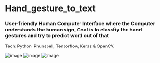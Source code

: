 # Hand_gesture_to_text

### User-friendly Human Computer Interface  where the Computer understands the human sign, Goal is to classfiy the hand gestures and try to predict word out of that
Tech: Python, Phunspell, Tensorflow, Keras & OpenCV.

![image](https://user-images.githubusercontent.com/79698057/190855194-82e68144-049a-4f31-a239-bda8cd0db469.png)
![image](https://user-images.githubusercontent.com/79698057/190855203-50e2d7de-8e41-40c8-8a4b-66eb7c2f6e7a.png)
![image](https://user-images.githubusercontent.com/79698057/190855233-bbd11083-be26-40ac-9399-c4706221c4fc.png)
